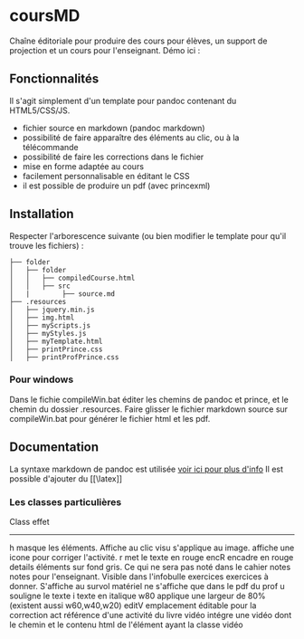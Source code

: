# coursMD

Chaîne éditoriale pour produire des cours pour élèves, un support de projection et un cours pour l'enseignant.
Démo ici : 

## Fonctionnalités

Il s'agit simplement d'un template pour pandoc contenant du HTML5/CSS/JS.

* fichier source en markdown (pandoc markdown)
* possibilité de faire apparaître des éléments au clic, ou à la télécommande
* possibilité de faire les corrections dans le fichier
* mise en forme adaptée au cours
* facilement personnalisable en éditant le CSS
* il est possible de produire un pdf (avec princexml)

## Installation

Respecter l'arborescence suivante (ou bien modifier le template pour qu'il trouve les fichiers) :

    ├── folder
    │   ├── folder
    │   │   ├── compiledCourse.html
    │   │   ├── src
    │   |        ├── source.md
    ├── .resources
    │   ├── jquery.min.js
    │   ├── img.html
    │   ├── myScripts.js
    │   ├── myStyles.js
    │   ├── myTemplate.html
    │   ├── printPrince.css
    │   ├── printProfPrince.css

### Pour windows

Dans le fichie compileWin.bat éditer les chemins de pandoc et prince, et le chemin du dossier .resources.
Faire glisser le fichier markdown source sur compileWin.bat pour générer le fichier html et les pdf.

## Documentation

La syntaxe markdown de pandoc est utilisée [voir ici pour plus d'info](https://pandoc.org/MANUAL.html#pandocs-markdown)
Il est possible d'ajouter du [[\latex]]

### Les classes particulières

 Class      effet
-------    --------------------------------------------------------------------------------------------
 h           masque les éléments. Affiche au clic
 visu        s'applique au image. affiche une icone pour corriger l'activité.
 r           met le texte en rouge
 encR        encadre en rouge
 details     éléments sur fond gris. Ce qui ne sera pas noté dans le cahier
 notes       notes pour l'enseignant. Visible dans l'infobulle
 exercices   exercices à donner. S'affiche au survol
 matériel    ne s'affiche que dans le pdf du prof
 u           souligne le texte
 i           texte en italique
 w80         applique une largeur de 80% (existent aussi w60,w40,w20)
 editV       emplacement éditable pour la correction
 act         référence d'une activité du livre
 vidéo       intégre une vidéo dont le chemin et le contenu html de l'élément ayant la classe vidéo
